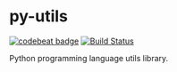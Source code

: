 # py-utils
[![codebeat badge](https://codebeat.co/badges/79769141-a8fd-40a0-8763-40c5d82c71d6)](https://codebeat.co/projects/github-com-damonthecricket-py-utils-master) [![Build Status](https://travis-ci.org/damonthecricket/py-utils.svg?branch=master)](https://travis-ci.org/damonthecricket/py-utils)

Python programming language utils library.
